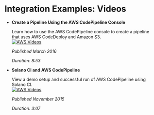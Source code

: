 # Integration Examples: Videos<a name="integrations-community-videos"></a>
+ **Create a Pipeline Using the AWS CodePipeline Console**

  Learn how to use the AWS CodePipeline console to create a pipeline that uses AWS CodeDeploy and Amazon S3\.  
[![AWS Videos](http://img.youtube.com/vi/glVR2zjq1j4/0.jpg)](http://www.youtube.com/watch?v=glVR2zjq1j4)

  *Published March 2016*

  *Duration: 8:53*
+ **Solano CI and AWS CodePipeline**

  View a demo setup and successful run of AWS CodePipeline using Solano CI\.  
[![AWS Videos](http://img.youtube.com/vi/3KiV1kwCkjg/0.jpg)](http://www.youtube.com/watch?v=3KiV1kwCkjg)

  *Published November 2015*

  *Duration: 3:07*